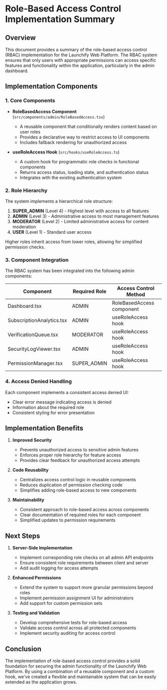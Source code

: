 # Role-Based Access Control Implementation Summary

## Overview

This document provides a summary of the role-based access control (RBAC) implementation for the Launchify Web Platform. The RBAC system ensures that only users with appropriate permissions can access specific features and functionality within the application, particularly in the admin dashboard.

## Implementation Components

### 1. Core Components

- **RoleBasedAccess Component** (`src/components/admin/RoleBasedAccess.tsx`)
  - A reusable component that conditionally renders content based on user roles
  - Provides a declarative way to restrict access to UI components
  - Includes fallback rendering for unauthorized access

- **useRoleAccess Hook** (`src/hooks/useRoleAccess.ts`)
  - A custom hook for programmatic role checks in functional components
  - Returns access status, loading state, and authentication status
  - Integrates with the existing authentication system

### 2. Role Hierarchy

The system implements a hierarchical role structure:

1. **SUPER_ADMIN** (Level 4) - Highest level with access to all features
2. **ADMIN** (Level 3) - Administrative access to most management features
3. **MODERATOR** (Level 2) - Limited administrative access for content moderation
4. **USER** (Level 1) - Standard user access

Higher roles inherit access from lower roles, allowing for simplified permission checks.

### 3. Component Integration

The RBAC system has been integrated into the following admin components:

| Component | Required Role | Access Control Method |
|-----------|---------------|----------------------|
| Dashboard.tsx | ADMIN | RoleBasedAccess component |
| SubscriptionAnalytics.tsx | ADMIN | useRoleAccess hook |
| VerificationQueue.tsx | MODERATOR | useRoleAccess hook |
| SecurityLogViewer.tsx | ADMIN | useRoleAccess hook |
| PermissionManager.tsx | SUPER_ADMIN | useRoleAccess hook |

### 4. Access Denied Handling

Each component implements a consistent access denied UI:
- Clear error message indicating access is denied
- Information about the required role
- Consistent styling for error presentation

## Implementation Benefits

1. **Improved Security**
   - Prevents unauthorized access to sensitive admin features
   - Enforces proper role hierarchy for feature access
   - Provides clear feedback for unauthorized access attempts

2. **Code Reusability**
   - Centralizes access control logic in reusable components
   - Reduces duplication of permission checking code
   - Simplifies adding role-based access to new components

3. **Maintainability**
   - Consistent approach to role-based access across components
   - Clear documentation of required roles for each component
   - Simplified updates to permission requirements

## Next Steps

1. **Server-Side Implementation**
   - Implement corresponding role checks on all admin API endpoints
   - Ensure consistent role requirements between client and server
   - Add audit logging for access attempts

2. **Enhanced Permissions**
   - Extend the system to support more granular permissions beyond roles
   - Implement permission assignment UI for administrators
   - Add support for custom permission sets

3. **Testing and Validation**
   - Develop comprehensive tests for role-based access
   - Validate access control across all protected components
   - Implement security auditing for access control

## Conclusion

The implementation of role-based access control provides a solid foundation for securing the admin functionality of the Launchify Web Platform. By using a combination of a reusable component and a custom hook, we've created a flexible and maintainable system that can be easily extended as the application grows. 